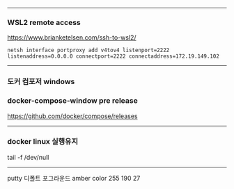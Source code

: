 ***
### WSL2 remote access

https://www.brianketelsen.com/ssh-to-wsl2/

~~~
netsh interface portproxy add v4tov4 listenport=2222 listenaddress=0.0.0.0 connectport=2222 connectaddress=172.19.149.102
~~~

***
###  도커 컴포저 windows
### docker-compose-window pre release

https://github.com/docker/compose/releases


***
###  docker linux 실행유지
tail -f /dev/null


***
putty 디폴트 포그라운드 amber color
255 190 27